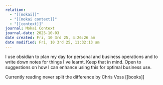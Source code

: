 ```yaml
---
relation:
  - "[[mokai]]"
  - "[[mokai context]]"
  - "[[context]]"
journal: Mokai Context
journal-date: 2025-10-03
date created: Fri, 10 3rd 25, 4:26:26 am
date modified: Fri, 10 3rd 25, 11:32:13 am
---
```

I use obsidian to plan my day for personal and business operations and to write down notes for things I've learnt. Keep that in mind. Open to suggestions on how I can enhance using this for optimal business use.

Currently reading never split the difference by Chris Voss [[books]]
